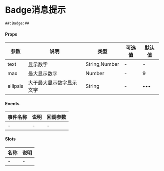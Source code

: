 # Badge消息提示

```
##:Badge:##
```

#### Props
| 参数      | 说明    | 类型      | 可选值       | 默认值   |
|---------- |-------- |---------- |------------- |--------- |
| text     | 显示数字   | String,Number  |   -       |    -    |
| max     | 最大显示数字   | Number  |   -       |    9    |
| ellipsis     | 大于最大显示数字显示文字   | String  |   -       |    •••    |

#### Events
| 事件名称 | 说明 | 回调参数 |
|---------|--------|---------|
| - | - | - |

#### Slots
| 名称 | 说明 | 
|---------|--------|
| - | - |